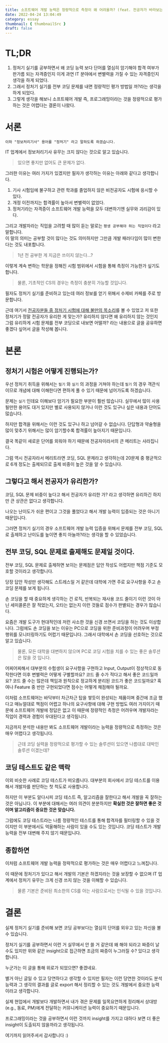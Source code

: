 ```yaml
---
title: 소프트웨어 개발 능력은 정량적으로 측정이 왜 어려울까? (feat. 전공자가 바라보는 정보처리기사 실기)
date: 2022-04-24 13:04:49
category: essay
thumbnail: { thumbnailSrc }
draft: false
---
```


# TL;DR

1. 정처기 실기를 공부하면서 왜 코딩 능력 보다 단어를 열심히 암기해야 합격 여부가 판가름 되는 자격증인지 이게 과연 IT 분야에서 변별력을 가질 수 있는 자격증인지 생각을 하게 되었다.
1. 그래서 정처기 실기를 전부 코딩 문제를 내면 정량적인 평가 방법일 까?라는 생각을 하게 되었다.
1. 그렇게 생각을 해보니 소프트웨어 개발 즉, 프로그래밍이라는 것을 정량적으로 평가하는 것은 어렵다는 결론이 나왔다.

# 서론

```
이하 "정보처리기사" 용어를 "정처기" 라고 말하도록 하겠습니다.
```

IT 업계에서 정보처리기사 유무는 크지 않다는 것으로 알고 있습니다.

> 있으면 좋지만 없어도 큰 문제가 없다.

그러한 이유는 여러 가지가 있겠지만 필자가 생각하는 이유는 아래와 같다고 생각합니다.

1. 기사 시험임에 불구하고 관련 학과를 졸업하지 않은 비전공자도 시험에 응시할 수 있다.
1. 개정 이전까지는 합격률이 높아서 변별력이 없었다.
1. 정처기라는 자격증이 소프트웨어 개발 능력을 모두 대변하기엔 실무와 괴리감이 있다.

그리고 개발자라는 직업을 고려할 때 많이 듣는 말로는 `평생 공부해야 하는 직업이다` 라고 말합니다.  
이 말의 의미는 공부할 것이 많다는 것도 의미하지만 그만큼 개발 패러다임이 많이 변한다는 것도 내포합니다.

> 1년 전 공부한 게 지금은 쓰이지 않는다...?

이렇게 계속 변하는 학문을 정해진 시험 범위에서 시험을 통해 측정이 가능한가 싶기도 합니다.

> 물론, 기초적인 CS의 경우는 측정이 충분히 가능할 것입니다.

필자도 정처기 실기를 준비하고 있는데 여러 정보를 얻기 위해서 수제비 카페를 주로 방문합니다.

근데 여기서 [전공자분들 중 정처기 시험에 대해 불만의 목소리](https://cafe.naver.com/soojebi/87088)를 볼 수 있었고 저 또한 정처기가 정말 전공자가 유리한 게 맞는가? 유리하지 않다면 왜 유리하지 않는 것인지 그럼 유리하게 시험 문제를 전부 코딩으로 내보면 어떨까? 라는 내용으로 글을 공유하면 좋겠다 싶어서 글을 작성해 봅니다.

# 본론

## 정처기 시험은 어떻게 진행되는가?

우선 정처기 취득을 위해서는 `필기` 와 `실기` 의 과정을 거쳐야 하는데 `필기` 의 경우 객관식이므로 개념에 대해 이해한다면 편하게 풀 수 있기 때문에 넘어가도록 하겠습니다.

문제는 `실기` 인데요 이해보다 암기가 필요한 부분이 훨씬 많습니다. 실무에서 많이 사용될만한 용어도 대거 있지만 별로 사용되지 않거나 이런 것도 있구나 싶은 내용과 단어도 많습니다.

하지만 합격을 위해서는 이런 것도 있구나 하고 넘어갈 수 없습니다. 단답형과 약술형을 많이 맞추기 위해서는 많이 암기할수록 합격률이 높아지기 때문입니다.

결국 똑같이 새로운 단어를 외워야 하기 때문에 전공자이라서의 큰 메리트는 사라집니다.

그럼 역시 전공자라서 메리트라면 코딩, SQL 문제라고 생각하는데 20문제 중 평균적으로 6개 정도는 출제되므로 출제 비중이 높은 것을 알 수 있습니다.

## 그렇다고 해서 전공자가 유리한가?

코딩, SQL 문제 비중이 높다고 해서 전공자가 유리한 가? 라고 생각하면 유리하긴 하지만 큰 상관은 없다고 생각합니다.

나오는 난이도가 쉬운 편이고 그것을 풀었다고 해서 개발 능력이 입증되는 것은 아니기 때문입니다.

그러면 정처기 실기의 경우 소프트웨어 개발 능력 입증을 위해서 문제를 전부 코딩, SQL로 출제하고 난이도를 높이면 좋지 아늘까?라는 생각을 할 수 있었습니다.

## 전부 코딩, SQL 문제로 출제해도 문제일 것이다.

전부 코딩, SQL 문제로 출제하면 보이는 문제점은 답안 작성도 어렵지만 책점 기준도 모호할 것이라고 생각합니다.

당장 답안 작성만 생각해도 스트레스일 거 같은데 대학에 가면 주로 요구사항을 주고 손 코딩 문제를 보게 됩니다.

손 코딩을 할 때 중요하게 생각하는 건 로직, 반복되는 재사용 코드 줄이기 이런 것이 아닌 세미콜론은 잘 적었는지, 오타는 없는지 이런 것들로 점수가 판별되는 경우가 많습니다.

요즘은 개발 도구가 현대적인데 저런 사소한 것을 신경 쓰면서 코딩을 하는 것도 이상합니다. 그럼에도 손 코딩을 보는 이유는 PC으로 코딩을 위한 준비과정이 어려우머 부정행위를 모니터링하기도 어렵기 때문입니다. 그래서 대학에서 손 코딩을 선호하는 것으로 알고 있습니다.

> 물론, 모든 대학을 대변하지 않으며 PC로 코딩 시험을 치를 수 있는 좋은 솔루션은 많을 것 입니다.

어찌어찌해서 대부분의 수험생이 요구사항을 구현하고 Input, Output이 정상적으로 동작한다면 이후 변별력은 어떻게 구별할까요? 코드 줄 수가 적다고 해서 좋은 코드일까요? 코드 줄 수는 많은데 책임과 원칙으로 정교하게 분리된 코드가 좋은 코드일까요? 혹여나 Feature 중 반만 구현되었다면 점수는 어떻게 채점해야 될까요.

이처럼 소프트웨어는 바닥부터 차근차근 탑을 쌓듯이 완성되는 제품이며 중간에 조금 했다고 매뉴얼대로 책점이 어렵고 하나의 요구사항에 대해 구현 방법도 여러 가지이기 때문에 소프트웨어 개발에 정답은 없고 이 때문에 정량적인 측정은 어려우며 개발자라는 직업이 경력과 경험이 우대된다고 생각됩니다.

지금까지 분석한 내용만 봐도 소프트웨어 개발이라는 능력을 정량적으로 측정하는 것은 매우 어렵다고 생각됩니다.

> 근데 코딩 실력을 정량적으로 평가할 수 있는 솔루션이 있으면 나름대로 대박인 솔루션 이겠는데?

## 코딩 테스트도 같은 맥락

이외 비슷한 사례로 코딩 테스트가 떠오릅니다. 대부분의 회사에서 코딩 테스트를 이용해서 개발자를 판단하는 첫 척도로 사용합니다.

하지만 이 부분도 알다시피 코딩 테스트 즉, 알고리즘을 잘한다고 해서 개발을 꼭 잘하는 것은 아닙니다.
이 부분에 대해서는 여러 의견이 분분하지만 **확실한 것은 잘하면 좋은 것이며 알고리즘이 중요한 것은 맞습니다.**

그럼에도 코딩 테스트라는 나름 정량적인 테스트를 통해 합격자를 필터링할 수 있을 것이지만 이 부분에서도 억울해하는 사람이 있을 수도 있는 것입니다. 코딩 테스트가 개발 능력을 전부 대변해 주지 않기 때문입니다.

## 종합하면

이처럼 소프트웨어 개발 능력을 정략적으로 평가하는 것은 매우 어렵다고 느껴집니다.

이 때문에 정처기가 있다고 해서 개발의 기본은 하겠지라는 것을 보장할 수 없으며 IT 업계에서 정처기 유무는 크게 신경 쓰지 않는 것을 이해할 수 있습니다.

> 물론 기본은 준비된 최소한의 CS를 아는 사람으로서는 인식될 수 있을 것입니다.

# 결론

실제 정처기 실기를 준비해 보면 코딩 공부보다는 열심히 단어를 외우고 있는 자신을 볼 수 있습니다.

정처기 실기를 공부하면서 이런 거 실무에서 안 쓸 거 같은데 왜 해야 되라고 짜증이 날 수도 있지만 위와 같은 insight으로 접근하면 조금의 짜증이 누그러질 수? 있다고 생각합니다.

누군가는 이 글을 통해 위로가 되었으면? 좋겠네요.

별거 아닌 글일 수 있고 당연하다고 생각할 수 있지만 필자는 이런 당연한 것이라도 분석 능력과 그 생각의 결과를 글로 export 해서 정리할 수 있는 것도 개발에서 중요한 능력이라고 생각합니다.

실제 현업에서 개발보다 개발하면서 내가 겪은 문제를 일목요연하게 정리해서 상대방(e.g., 동료, PM)에게 전달하는 커뮤니케이션 능력이 중요하기 때문입니다.

프로그래밍이라는 것을 공부하면서 이런 것까지 insight를 가지고 대하다 보면 더 좋은 insight이 도출되지 않을까라고 생각됩니다.

여기까지 읽어주셔서 감사합니다 :)
